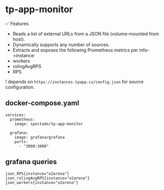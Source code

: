 # tp-app-monitor

✅ Features

- Reads a list of external URLs from a JSON file (volume-mounted from host).
- Dynamically supports any number of sources.
- Extracts and exposes the following Prometheus metrics per info->instance:
- workers
- rolingAvgRPS
- RPS

! depends on `https://instances.tpapp.cz/config.json` for source configuration.

## docker-compose.yaml

```
services:
  prometheus:
    image: spectado/tp-app-monitor

  grafana:
    image: grafana/grafana
    ports:
      - "3000:3000"
```

## grafana queries

```
json_RPS{instance="o2arena"}
json_rolingAvgRPS{instance="o2arena"}
json_workers{instance="o2arena"}
```